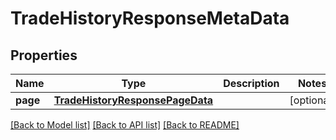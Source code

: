 # TradeHistoryResponseMetaData

## Properties
Name | Type | Description | Notes
------------ | ------------- | ------------- | -------------
**page** | [**TradeHistoryResponsePageData**](TradeHistoryResponsePageData.md) |  | [optional] 

[[Back to Model list]](../README.md#documentation-for-models) [[Back to API list]](../README.md#documentation-for-api-endpoints) [[Back to README]](../README.md)

